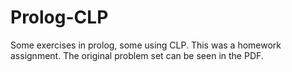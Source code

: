 # Prolog-CLP
Some exercises in prolog, some using CLP.
This was a homework assignment. The original problem set can be seen in the PDF.
